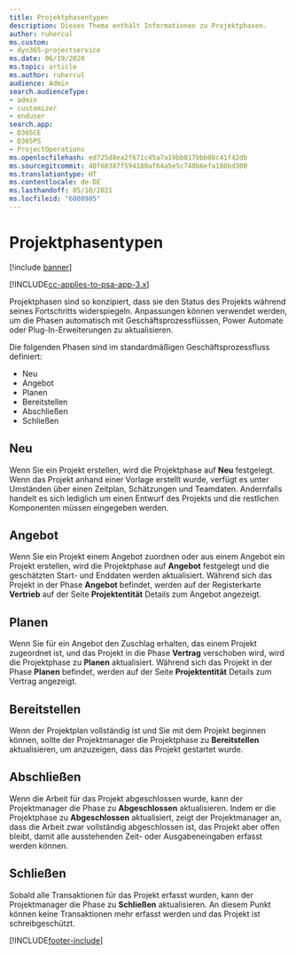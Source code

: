 ```yaml
---
title: Projektphasentypen
description: Dieses Thema enthält Informationen zu Projektphasen.
author: ruhercul
ms.custom:
- dyn365-projectservice
ms.date: 06/19/2020
ms.topic: article
ms.author: ruhercul
audience: Admin
search.audienceType:
- admin
- customizer
- enduser
search.app:
- D365CE
- D365PS
- ProjectOperations
ms.openlocfilehash: ed725d8ea2f671c45a7a19bb017bbb08c41f42db
ms.sourcegitcommit: 40f68387f594180af64a5e5c748b6efa188bd300
ms.translationtype: HT
ms.contentlocale: de-DE
ms.lasthandoff: 05/10/2021
ms.locfileid: "6008985"
---
```

# <a name="project-stage-types"></a>Projektphasentypen 

[!include [banner](../includes/psa-now-project-operations.md)]

[!INCLUDE[cc-applies-to-psa-app-3.x](../includes/cc-applies-to-psa-app-3x.md)]

Projektphasen sind so konzipiert, dass sie den Status des Projekts während seines Fortschritts widerspiegeln. Anpassungen können verwendet werden, um die Phasen automatisch mit Geschäftsprozessflüssen, Power Automate oder Plug-In-Erweiterungen zu aktualisieren.

Die folgenden Phasen sind im standardmäßigen Geschäftsprozessfluss definiert:

- Neu
- Angebot
- Planen
- Bereitstellen
- Abschließen
- Schließen 

## <a name="new"></a>Neu

Wenn Sie ein Projekt erstellen, wird die Projektphase auf **Neu** festgelegt. Wenn das Projekt anhand einer Vorlage erstellt wurde, verfügt es unter Umständen über einen Zeitplan, Schätzungen und Teamdaten. Andernfalls handelt es sich lediglich um einen Entwurf des Projekts und die restlichen Komponenten müssen eingegeben werden.

## <a name="quote"></a>Angebot

Wenn Sie ein Projekt einem Angebot zuordnen oder aus einem Angebot ein Projekt erstellen, wird die Projektphase auf **Angebot** festgelegt und die geschätzten Start- und Enddaten werden aktualisiert. Während sich das Projekt in der Phase **Angebot** befindet, werden auf der Registerkarte **Vertrieb** auf der Seite **Projektentität** Details zum Angebot angezeigt.

## <a name="plan"></a>Planen

Wenn Sie für ein Angebot den Zuschlag erhalten, das einem Projekt zugeordnet ist, und das Projekt in die Phase **Vertrag** verschoben wird, wird die Projektphase zu **Planen** aktualisiert. Während sich das Projekt in der Phase **Planen** befindet, werden auf der Seite **Projektentität** Details zum Vertrag angezeigt.

## <a name="deliver"></a>Bereitstellen

Wenn der Projektplan vollständig ist und Sie mit dem Projekt beginnen können, sollte der Projektmanager die Projektphase zu **Bereitstellen** aktualisieren, um anzuzeigen, dass das Projekt gestartet wurde.

## <a name="complete"></a>Abschließen 

Wenn die Arbeit für das Projekt abgeschlossen wurde, kann der Projektmanager die Phase zu **Abgeschlossen** aktualisieren. Indem er die Projektphase zu **Abgeschlossen** aktualisiert, zeigt der Projektmanager an, dass die Arbeit zwar vollständig abgeschlossen ist, das Projekt aber offen bleibt, damit alle ausstehenden Zeit- oder Ausgabeneingaben erfasst werden können.

## <a name="close"></a>Schließen

Sobald alle Transaktionen für das Projekt erfasst wurden, kann der Projektmanager die Phase zu **Schließen** aktualisieren. An diesem Punkt können keine Transaktionen mehr erfasst werden und das Projekt ist schreibgeschützt.


[!INCLUDE[footer-include](../includes/footer-banner.md)]
